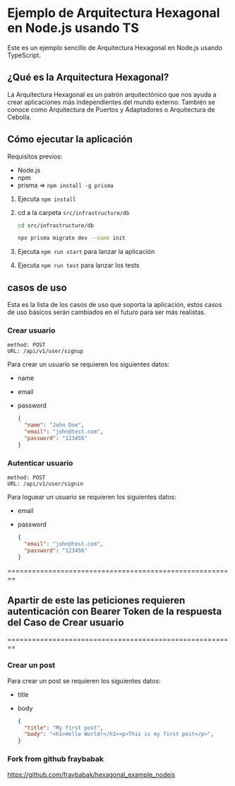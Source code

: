 # Ejemplo de Arquitectura Hexagonal en Node.js usando TS

Este es un ejemplo sencillo de Arquitectura Hexagonal en Node.js usando TypeScript.

## ¿Qué es la Arquitectura Hexagonal?

La Arquitectura Hexagonal es un patrón arquitectónico que nos ayuda a crear aplicaciones más independientes del mundo externo.
También se conoce como Arquitectura de Puertos y Adaptadores o Arquitectura de Cebolla.

## Cómo ejecutar la aplicación

Requisitos previos:

- Node.js
- npm
- prisma => `npm install -g prisma`

1. Ejecuta `npm install`

2. cd a la carpeta `src/infrastructure/db`

    ```bash
    cd src/infrastructure/db

    npx prisma migrate dev --name init
    ```

3. Ejecuta `npm run start` para lanzar la aplicación

4. Ejecuta `npm run test` para lanzar los tests

## casos de uso

Esta es la lista de los casos de uso que soporta la aplicación, estos casos de uso básicos serán cambiados en el futuro para ser más realistas.

### Crear usuario

  ```text
  method: POST
  URL: /api/v1/user/signup
  ```

Para crear un usuario se requieren los siguientes datos:

- name
- email
- password

  ```json
  {
    "name": "John Doe",
    "email": "john@test.com",
    "password": "123456"
  }
  ```

### Autenticar usuario

  ```text
  method: POST
  URL: /api/v1/user/signin
  ```

Para loguear un usuario se requieren los siguientes datos:

- email
- password

  ```json
  {
    "email": "john@test.com",
    "password": "123456"
  }
  ```

========================================================

## Apartir de este las peticiones requieren autenticación con Bearer Token de la respuesta del Caso de Crear usuario

========================================================

### Crear un post

Para crear un post se requieren los siguientes datos:

- title
- body

  ```json
  {
    "title": "My first post",
    "body": "<h1>Hello World!</h1><p>This is my first post</p>",
  }
  ```

### Fork from github fraybabak

<https://github.com/fraybabak/hexagonal_example_nodejs>
